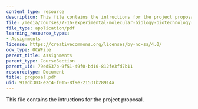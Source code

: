 ```yaml
---
content_type: resource
description: This file contains the intructions for the project proposal.
file: /media/courses/7-16-experimental-molecular-biology-biotechnology-ii-spring-2005/91adb303e2c4f0158f9e21531b28914a_proposal.pdf
file_type: application/pdf
learning_resource_types:
- Assignments
license: https://creativecommons.org/licenses/by-nc-sa/4.0/
ocw_type: OCWFile
parent_title: Assignments
parent_type: CourseSection
parent_uid: 79ed537b-9f51-49f0-bd10-812fe3fd7b11
resourcetype: Document
title: proposal.pdf
uid: 91adb303-e2c4-f015-8f9e-21531b28914a
---
```

This file contains the intructions for the project proposal.